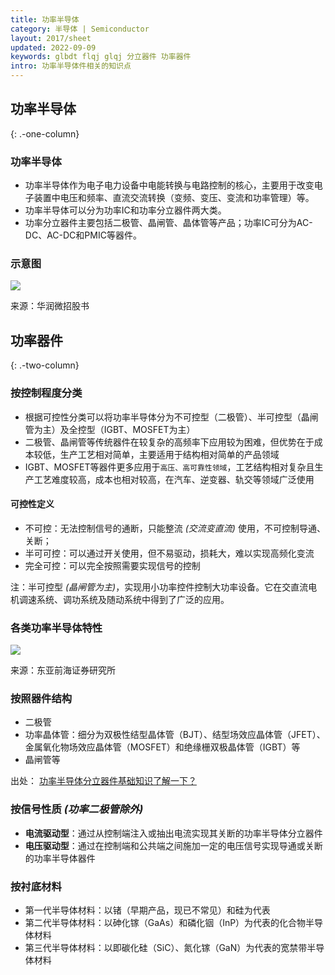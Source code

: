 ```yaml
---
title: 功率半导体
category: 半导体 | Semiconductor
layout: 2017/sheet
updated: 2022-09-09
keywords: glbdt flqj glqj 分立器件 功率器件
intro: 功率半导体件相关的知识点
---
```


## 功率半导体
{: .-one-column}

### 功率半导体
- 功率半导体作为电子电力设备中电能转换与电路控制的核心，主要用于改变电子装置中电压和频率、直流交流转换（变频、变压、变流和功率管理）等。
- 功率半导体可以分为功率IC和功率分立器件两大类。
- 功率分立器件主要包括二极管、晶闸管、晶体管等产品；功率IC可分为AC-DC、AC-DC和PMIC等器件。

### 示意图
![](https://pic.f10.org/i/2022/09/09/f6bb5s.png)

来源：华润微招股书

## 功率器件
{: .-two-column}

### 按控制程度分类
- 根据可控性分类可以将功率半导体分为不可控型（二极管）、半可控型（晶闸管为主）及全控型（IGBT、MOSFET为主）
- 二极管、晶闸管等传统器件在较复杂的高频率下应用较为困难，但优势在于成本较低，生产工艺相对简单，主要适用于结构相对简单的产品领域
- IGBT、MOSFET等器件更多应用于`高压、高可靠性领域`，工艺结构相对复杂且生产工艺难度较高，成本也相对较高，在汽车、逆变器、轨交等领域广泛使用

#### 可控性定义
- 不可控：无法控制信号的通断，只能整流 _(交流变直流)_ 使用，不可控制导通、关断；
- 半可可控：可以通过开关使用，但不易驱动，损耗大，难以实现高频化变流
- 完全可控：可以完全按照需要实现信号的控制

注：半可控型 _(晶闸管为主)_，实现用小功率控件控制大功率设备。它在交直流电机调速系统、调功系统及随动系统中得到了广泛的应用。

### 各类功率半导体特性
![](https://pic.f10.org/i/2022/09/09/f7rpjz.png)

来源：东亚前海证券研究所

### 按照器件结构
- 二极管
- 功率晶体管：细分为双极性结型晶体管（BJT）、结型场效应晶体管（JFET）、金属氧化物场效应晶体管（MOSFET）和绝缘栅双极晶体管（IGBT）等
- 晶闸管等

出处： [功率半导体分立器件基础知识了解一下？](https://www.163.com/dy/article/GONEDDMM05372Y20.html)

### 按信号性质 _(功率二极管除外)_
- **电流驱动型**：通过从控制端注入或抽出电流实现其关断的功率半导体分立器件
- **电压驱动型**：通过在控制端和公共端之间施加一定的电压信号实现导通或关断的功率半导体器件

### 按衬底材料
- 第一代半导体材料：以锗（早期产品，现已不常见）和硅为代表
- 第二代半导体材料：以砷化镓（GaAs）和磷化铟（InP）为代表的化合物半导体材料
- 第三代半导体材料：以即碳化硅（SiC）、氮化镓（GaN）为代表的宽禁带半导体材料